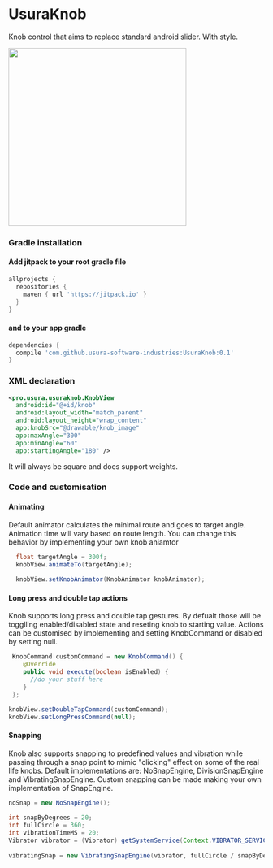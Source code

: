 # UsuraKnob
Knob control that aims to replace standard android slider. With style.

<img src="https://github.com/usura-software-industries/UsuraKnob/blob/master/demos/usuraknob-demo.gif?" width=350>

### Gradle installation

#### Add jitpack to your root gradle file
```gradle
allprojects {
  repositories {
    maven { url 'https://jitpack.io' }
  }
}
```

#### and to your app gradle
```gradle
dependencies {
  compile 'com.github.usura-software-industries:UsuraKnob:0.1'
}
```

### XML declaration
```xml
<pro.usura.usuraknob.KnobView
  android:id="@+id/knob"
  android:layout_width="match_parent"
  android:layout_height="wrap_content"
  app:knobSrc="@drawable/knob_image"
  app:maxAngle="300"
  app:minAngle="60"
  app:startingAngle="180" />
```

It will always be square and does support weights.

### Code and customisation

#### Animating

Default animator calculates the minimal route and goes to target angle. Animation time will vary based on route length. You
can change this behavior by implementing your own knob aniamtor
```java
  float targetAngle = 300f;
  knobView.animateTo(targetAngle);
  
  knobView.setKnobAnimator(KnobAnimator knobAnimator);
```

#### Long press and double tap actions

Knob supports long press and double tap gestures. By defualt those will be togglling enabled/disabled state and reseting knob to starting value. Actions can be customised by implementing and setting KnobCommand or disabled by setting null.

```java
 KnobCommand customCommand = new KnobCommand() {
    @Override
    public void execute(boolean isEnabled) {
      //do your stuff here
    }
 };

knobView.setDoubleTapCommand(customCommand);
knobView.setLongPressCommand(null);
```

#### Snapping

Knob also supports snapping to predefined values and vibration while passing through a snap point to mimic "clicking" effect on some of the real life knobs. Default implementations are: NoSnapEngine, DivisionSnapEngine and VibratingSnapEngine. Custom snapping can be made making your own implementation of SnapEngine.

```java
noSnap = new NoSnapEngine();
  
int snapByDegrees = 20;
int fullCircle = 360;
int vibrationTimeMS = 20;
Vibrator vibrator = (Vibrator) getSystemService(Context.VIBRATOR_SERVICE);
  
vibratingSnap = new VibratingSnapEngine(vibrator, fullCircle / snapByDegrees, vibrationTimeMS);
```
